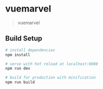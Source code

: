 # vuemarvel

> vuemarvel

## Build Setup

``` bash
# install dependencies
npm install

# serve with hot reload at localhost:8080
npm run dev

# build for production with minification
npm run build
```
